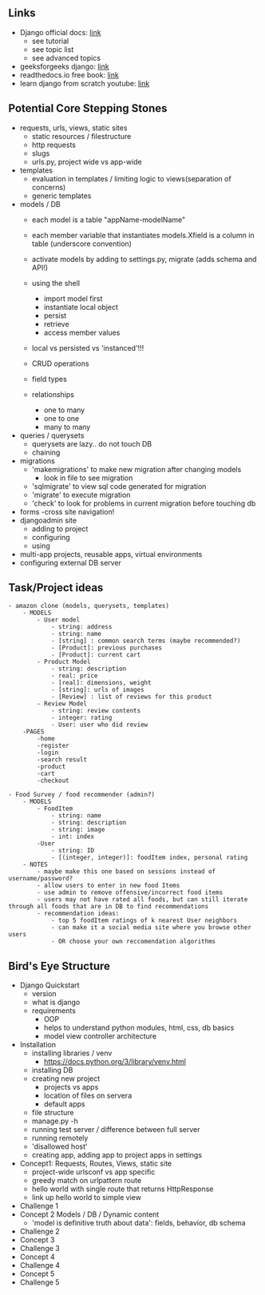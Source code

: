 ## Links
- Django official docs: [link](https://docs.djangoproject.com/en/3.2/)
    - see tutorial 
    - see topic list
    - see advanced topics
- geeksforgeeks django: [link](https://www.geeksforgeeks.org/django-tutorial/)
- readthedocs.io free book: [link](https://django-book.readthedocs.io/en/latest/)
- learn django from scratch youtube: [link](https://www.youtube.com/watch?v=t7DrJqcUviA)

## Potential Core Stepping Stones
- requests, urls, views, static sites
    - static resources / filestructure
    - http requests
    - slugs
    - urls.py, project wide vs app-wide
- templates
    - evaluation in templates / limiting logic to views(separation of concerns)
    - generic templates
- models / DB
    - each model is a table "appName-modelName"
    - each member variable that instantiates models.Xfield is a column in table (underscore convention)

    - activate models by adding to settings.py, migrate (adds schema and API!)
    - using the shell
        - import model first
        - instantiate local object
        - persist
        - retrieve
        - access member values
    - local vs persisted vs 'instanced'!!!
    - CRUD operations
    - field types
    - relationships
        - one to many 
        - one to one 
        - many to many
- queries / querysets
    - querysets are lazy.. do not touch DB
    - chaining
- migrations
    - 'makemigrations' to make new migration after changing models
        - look in file to see migration
    - 'sqlmigrate' to view sql code generated for migration
    - 'migrate' to execute migration
    - 'check' to look for problems in current migration before touching db
- forms
    -cross site navigation!
- djangoadmin site
    - adding to project
    - configuring
    - using
- multi-app projects, reusable apps, virtual environments
- configuring external DB server

## Task/Project ideas
    - amazon clone (models, querysets, templates)
        - MODELS
            - User model
                - string: address
                - string: name
                - [string] : common search terms (maybe recommended?)
                - [Product]: previous purchases
                - [Product]: current cart
            - Product Model
                - string: description
                - real: price
                - [real]: dimensions, weight
                - [string]: urls of images
                - [Review] : list of reviews for this product
            - Review Model
                - string: review contents
                - integer: rating
                - User: user who did review
        -PAGES
            -home
            -register
            -login
            -search result
            -product
            -cart
            -checkout

    - Food Survey / food recommender (admin?)
        - MODELS
            - FoodItem
                - string: name
                - string: description
                - string: image
                - int: index
            -User
                - string: ID
                - [(integer, integer)]: foodItem index, personal rating
        - NOTES
            - maybe make this one based on sessions instead of username/password?
            - allow users to enter in new food Items
            - use admin to remove offensive/incorrect food items
            - users may not have rated all foods, but can still iterate through all foods that are in DB to find recommendations
            - recommendation ideas:
                - top 5 foodItem ratings of k nearest User neighbors
                - can make it a social media site where you browse other users
                - OR choose your own reccomendation algorithms

## Bird's Eye Structure
- Django Quickstart
    - version
    - what is django
    - requirements
        - OOP
        - helps to understand python modules, html, css, db basics
        - model view controller architecture
- Installation
    - installing libraries / venv
        - https://docs.python.org/3/library/venv.html
    - installing DB
    - creating new project
        - projects vs apps
        - location of files on servera
        - default apps
    - file structure
    - manage.py -h  
    - running test server / difference between full server
    - running remotely
    - 'disallowed host' 
    - creating app, adding app to project apps in settings
- Concept1: Requests, Routes, Views, static site
    - project-wide urlsconf vs app specific
    - greedy match on urlpattern route
    - hello world with single route that returns HttpResponse
    - link up hello world to simple view
- Challenge 1
- Concept 2 Models / DB / Dynamic content
    - 'model is definitive truth about data': fields, behavior, db schema
- Challenge 2
- Concept 3
- Challenge 3
- Concept 4
- Challenge 4
- Concept 5
- Challenge 5


